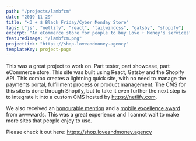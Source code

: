 ```yaml
---
path: "/projects/lambfcm"
date: "2019-11-29"
title: "<3 + $ Black Friday/Cyber Monday Store"
tags: ["js", "netlify", "react", "tailwindcss", "gatsby", "shopify"]
excerpt: "An eCommerce store for people to buy Love + Money's services"
featuredImage: "/lambfcm.png"
projectLink: "https://shop.loveandmoney.agency"
templateKey: project-page
---
```


This was a great project to work on. Part tester, part showcase, part eCommerce store.
This site was built using React, Gatsby and the Shopify API. This combo creates a
lightning quick site, with no need to manage the payments portal, fulfillment process or
product management. The CMS for this site is done through Shopify, but to take it even
further the next step is to integrate it into a custom CMS hosted by <https://netlify.com>.

We also received an [honourable mention](https://www.awwwards.com/sites/lambfcm) and a
[mobile excellence award](https://www.awwwards.com/sites/lambfcm/mobile-excellence-report) from awwwards.
This was a great experience and I cannot wait to make more sites that people enjoy to use.

Please check it out here: <https://shop.loveandmoney.agency>
